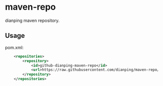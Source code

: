 # maven-repo
dianping maven repository.

## Usage
pom.xml:
```xml
    <repositories>
        <repository>
            <id>github-dianping-maven-repo</id>
            <url>https://raw.githubusercontent.com/dianping/maven-repo/master/repository</url>
        </repository>
    </repositories>
```
